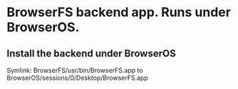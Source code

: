 # BrowserFS backend app. Runs under BrowserOS.

## Install the backend under BrowserOS

Symlink:
    BrowserFS/usr/bin/BrowserFS.app   to   BrowserOS/sessions/0/Desktop/BrowserFS.app